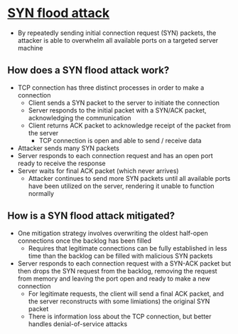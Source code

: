 # [SYN flood attack](https://www.cloudflare.com/learning/ddos/syn-flood-ddos-attack/)

* By repeatedly sending initial connection request (SYN) packets, the attacker is able to overwhelm all available ports on a targeted server machine

## How does a SYN flood attack work?

* TCP connection has three distinct processes in order to make a connection
  * Client sends a SYN packet to the server to initiate the connection
  * Server responds to the initial packet with a SYN/ACK packet, acknowledging the communication
  * Client returns ACK packet to acknowledge receipt of the packet from the server
    * TCP connection is open and able to send / receive data
* Attacker sends many SYN packets
* Server responds to each connection request and has an open port ready to receive the response
* Server waits for final ACK packet (which never arrives)
  * Attacker continues to send more SYN packets until all available ports have been utilized on the server, rendering it unable to function normally

## How is a SYN flood attack mitigated?

* One mitigation strategy involves overwriting the oldest half-open connections once the backlog has been filled
  * Requires that legitimate connections can be fully established in less time than the backlog can be filled with malicious SYN packets
* Server responds to each connection request with a SYN-ACK packet but then drops the SYN request from the backlog, removing the request from memory and leaving the port open and ready to make a new connection
  * For legitimate requests, the client will send a final ACK packet, and the server reconstructs with some limiations) the original SYN packet
  * There is information loss about the TCP connection, but better handles denial-of-service attacks
